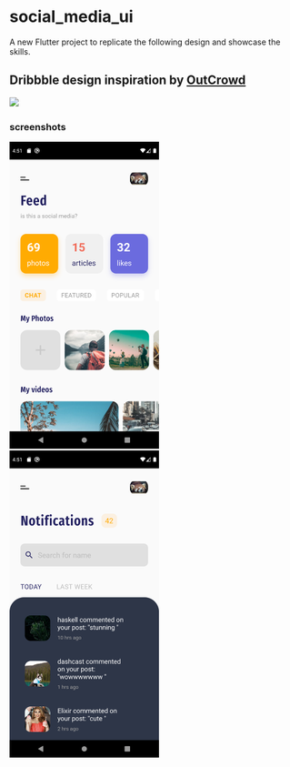 # social_media_ui

A new Flutter project to replicate the following design and showcase the skills.

## Dribbble design inspiration by [OutCrowd](https://dribbble.com/shots/6659481-Mobile-app-Social-media-network)

<img src="https://cdn.dribbble.com/users/702789/screenshots/6659481/atach_2x.png" height="540px">

### screenshots 

<img src="./screenshots/Screenshot_homepage.png" height="540px">
<img src="./screenshots/Screenshot_notificationpage.png" height="540px">